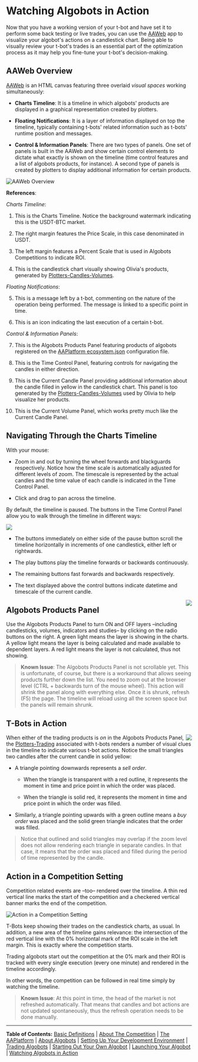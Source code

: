 # Watching Algobots in Action

Now that you have a working version of your t-bot and have set it to perform some back testing or live trades, you can use the [AAWeb]( http://aawebplatformalpha.azurewebsites.net/) app to visualize your algobot's actions on a candlestick chart. Being able to visually review your t-bot's trades is an essential part of the optimization process as it may help you fine-tune your t-bot's decision-making.

## AAWeb Overview

[AAWeb]( http://aawebplatformalpha.azurewebsites.net/) is an HTML canvas featuring three overlaid _visual spaces_ working simultaneously:

* **Charts Timeline**: It is a timeline in which algobots' products are displayed in a graphical representation created by plotters.

* **Floating Notifications**: It is a layer of information displayed on top the timeline, typically containing t-bots' related information such as t-bots' runtime position and messages.

* **Control & Information Panels**: There are two types of panels. One set of panels is built in the AAWeb and show certain control elements to dictate what exactly is shown on the timeline (time control features and a list of algobots products, for instance). A second type of panels is created by plotters to display additional information for certain products.

![AAWeb Overview](https://github.com/AdvancedAlgos/Documentation/blob/master/Media/Dev-Teams-Getting-Sarted-Guide/AAWeb-01.png)

**References**:

_Charts Timeline_:

1. This is the Charts Timeline. Notice the background watermark indicating this is the USDT-BTC market.

2. The right margin features the Price Scale, in this case denominated in USDT.

3. The left margin features a Percent Scale that is used in Algobots Competitions to indicate ROI.

4. This is the candlestick chart visually showing Olivia's products, generated by [Plotters-Candles-Volumes](https://github.com/AAMasters/Plotters-Candles-Volumes).

_Floating Notifications_:

5. This is a message left by a t-bot, commenting on the nature of the operation being performed. The message is linked to a specific point in time.

6. This is an icon indicating the last execution of a certain t-bot.

_Control & Information Panels_:

7. This is the Algobots Products Panel featuring products of algobots registered on the [AAPlatform ecosystem.json]( https://github.com/AdvancedAlgos/AAPlatform/blob/master/ecosystem.json) configuration file.

8. This is the Time Control Panel, featuring controls for navigating the candles in either direction.

9. This is the Current Candle Panel providing additional information about the candle filled in yellow in the candlestick chart. This panel is too generated by the [Plotters-Candles-Volumes](https://github.com/AAMasters/Plotters-Candles-Volumes) used by Olivia to help visualize her products.

10. This is the Current Volume Panel, which works pretty much like the Current Candle Panel.

## Navigating Through the Charts Timeline

With your mouse:

* Zoom in and out by turning the wheel forwards and blackguards respectively. Notice how the time scale is automatically adjusted for different levels of zoom. The timescale is represented by the actual candles and the time value of each candle is indicated in the Time Control Panel.

* Click and drag to pan across the timeline.

By default, the timeline is paused. The buttons in the Time Control Panel allow you to walk through the timeline in different ways:

<img src="https://github.com/AdvancedAlgos/Documentation/blob/master/Media/Dev-Teams-Getting-Sarted-Guide/AAWeb-small-time-control-panel.png"></p>

* The buttons immediately on either side of the pause button scroll the timeline horizontally in increments of one candlestick, either left or rightwards.

* The play buttons play the timeline forwards or backwards continuously.

* The remaining buttons fast forwards and backwards respectively.

* The text displayed above the control buttons indicate datetime and timescale of the current candle.

<img align="right" src="https://github.com/AdvancedAlgos/Documentation/blob/master/Media/Dev-Teams-Getting-Sarted-Guide/AAWeb-small-algobots-products-panels-short.png">

## Algobots Products Panel

Use the Algobots Products Panel to turn ON and OFF layers –including candlesticks, volumes, indicators and studies– by clicking on the radio buttons on the right. A green light means the layer is showing in the charts. A yellow light means the layer is being calculated and made available to dependent layers. A red light means the layer is not calculated, thus not showing.

> **Known Issue**: The Algobots Products Panel is not scrollable yet. This is unfortunate, of course, but there is a workaround that allows seeing products further down the list. You need to zoom out at the browser level (CTRL + backwards turn of the mouse wheel). This action will shrink the panel along with everything else. Once it is shrunk, refresh (F5) the page. The timeline will reload using all the screen space but the panels will remain shrunk.

## T-Bots in Action

<img align="right" src="https://github.com/AdvancedAlgos/Documentation/blob/master/Media/Dev-Teams-Getting-Sarted-Guide/AAWeb-small-sell-order.png">

When either of the trading products is _on_ in the Algobots Products Panel, the [Plotters-Trading]( https://github.com/AAMasters/Plotters-Trading) associated with t-bots renders a number of visual clues in the timeline to indicate various t-bot actions. Notice the small triangles two candles after the current candle in solid yellow:

* A triangle pointing downwards represents a _sell order_. 

  * When the triangle is transparent with a red outline, it represents the moment in time and price point in which the order was placed.

  * When the triangle is solid red, it represents the moment in time and price point in which the order was filled.

* Similarly, a triangle pointing upwards with a green outline means a _buy order_ was placed and the solid green triangle indicates that the order was filled.

> Notice that outlined and solid triangles may overlap if the zoom level does not allow rendering each triangle in separate candles. In that case, it means that the order was placed and filled during the period of time represented by the candle.

## Action in a Competition Setting

Competition related events are –too– rendered over the timeline. A thin red vertical line marks the start of the competition and a checkered vertical banner marks the end of the competition.

![ Action in a Competition Setting](https://github.com/AdvancedAlgos/Documentation/blob/master/Media/Dev-Teams-Getting-Sarted-Guide/AAWeb-02-competition.png)

T-Bots keep showing their trades on the candlestick charts, as usual. In addition, a new area of the timeline gains relevance: the intersection of the red vertical line with the 0% horizontal mark of the ROI scale in the left margin. This is exactly where the competition starts.

Trading algobots start out the competition at the 0% mark and their ROI is tracked with every single execution (every one minute) and rendered in the timeline accordingly.

In other words, the competition can be followed in real time simply by watching the timeline.

> **Known Issue**: At this point in time, the head of the market is not refreshed automatically. That means that candles and bot actions are not updated spontaneously, thus the refresh operation needs to be done manually.

<hr />

**Table of Contents:** [Basic Definitions](./README.md/#basic-definitions) | [About The Competition](./TheCompetition.md) | [The AAPlatform](./AAPlatform.md) | [About Algobots](./Algobots.md) | [Setting Up Your Development Environment](./developing/0-Setup.md) | [Trading Algobots](./developing/1-TradingAlgobots.md) | [Starting Out Your Own Algobot](./developing/2-YourOwnAlgobot.md) | [Launching Your Algobot](./developing/3-LaunchingYourAlgobot.md) | [Watching Algobots in Action](./Algobots-in-action.md) 
